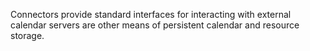 Connectors provide standard interfaces for interacting with external calendar servers are other means
of persistent calendar and resource storage.